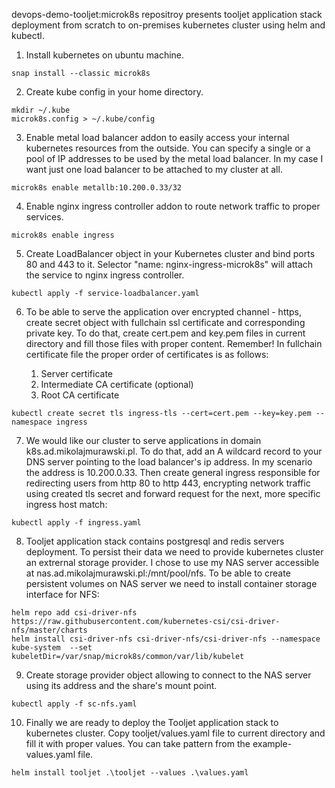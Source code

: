 devops-demo-tooljet:microk8s repositroy presents tooljet application stack deployment from scratch to on-premises kubernetes cluster using helm and kubectl.

1. Install kubernetes on ubuntu machine.
```
snap install --classic microk8s
```
2. Create kube config in your home directory.
```
mkdir ~/.kube
microk8s.config > ~/.kube/config
```
3. Enable metal load balancer addon to easily access your internal kubernetes resources from the outside. You can specify a single or a pool of IP addresses to be used by the metal load balancer. In my case I want just one load balancer to be attached to my cluster at all.
```
microk8s enable metallb:10.200.0.33/32
```
4. Enable nginx ingress controller addon to route network traffic to proper services.
```
microk8s enable ingress
```
5. Create LoadBalancer object in your Kubernetes cluster and bind ports 80 and 443 to it. Selector "name: nginx-ingress-microk8s" will attach the service to nginx ingress controller.
```
kubectl apply -f service-loadbalancer.yaml
```
6. To be able to serve the application over encrypted channel - https, create secret object with fullchain ssl certificate and corresponding private key. To do that, create cert.pem and key.pem files in current directory and fill those files with proper content. Remember! In fullchain certificate file the proper order of certificates is as follows:
    
    1. Server certificate
    2. Intermediate CA certificate (optional)
    3. Root CA certificate
```
kubectl create secret tls ingress-tls --cert=cert.pem --key=key.pem --namespace ingress
```
7. We would like our cluster to serve applications in domain k8s.ad.mikolajmurawski.pl. To do that, add an A wildcard record to your DNS server pointing to the load balancer's ip address. In my scenario the address is 10.200.0.33. Then create general ingress responsible for redirecting users from http 80 to http 443, encrypting network traffic using created tls secret and forward request for the next, more specific ingress host match:
```
kubectl apply -f ingress.yaml
```
8. Tooljet application stack contains postgresql and redis servers deployment. To persist their data we need to provide kubernetes cluster an extrernal storage provider. I chose to use my NAS server accessible at nas.ad.mikolajmurawski.pl:/mnt/pool/nfs. To be able to create persistent volumes on NAS server we need to install container storage interface for NFS:
```
helm repo add csi-driver-nfs https://raw.githubusercontent.com/kubernetes-csi/csi-driver-nfs/master/charts
helm install csi-driver-nfs csi-driver-nfs/csi-driver-nfs --namespace kube-system  --set kubeletDir=/var/snap/microk8s/common/var/lib/kubelet
```
9. Create storage provider object allowing to connect to the NAS server using its address and the share's mount point.
```
kubectl apply -f sc-nfs.yaml
```
10. Finally we are ready to deploy the Tooljet application stack to kubernetes cluster. Copy tooljet/values.yaml file to current directory and fill it with proper values. You can take pattern from the example-values.yaml file.
```
helm install tooljet .\tooljet --values .\values.yaml
```